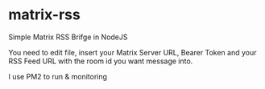 # matrix-rss
Simple Matrix RSS Brifge in NodeJS

You need to edit file, insert your Matrix Server URL, Bearer Token and your RSS Feed URL with the room id you want message into.

I use PM2 to run & monitoring
